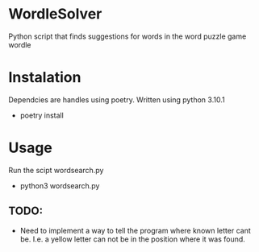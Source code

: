 # WordleSolver
Python script that finds suggestions for words in the word puzzle game wordle

# Instalation
Dependcies are handles using poetry. Written using python 3.10.1

- poetry install
`   `
# Usage

Run the scipt wordsearch.py

- python3 wordsearch.py

## TODO:

- Need to implement a way to tell the program where known letter cant be. I.e. a yellow letter can not be in the position where it was found.
